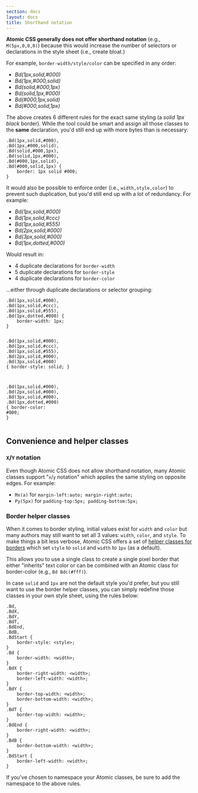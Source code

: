 ```yaml
---
section: docs
layout: docs
title: Shorthand notation
---
```


<p><strong>Atomic CSS generally does not offer shorthand notation</strong> (e.g., <code>M(5px,0,0,0)</code>) because this would increase the number of selectors or declarations in the style sheet (i.e., create bloat.)</p>
<p>For example, <code>border-width/style/color</code> can be specified in any order:</p>
<ul class="ul-list">
    <li><em>Bd(1px,solid,#000)</em></li>
    <li><em>Bd(1px,#000,solid)</em></li>
    <li><em>Bd(solid,#000,1px)</em></li>
    <li><em>Bd(solid,1px,#000)</em></li>
    <li><em>Bd(#000,1px,solid)</em></li>
    <li><em>Bd(#000,solid,1px)</em></li>
</ul>

<p>The above creates 6 different rules for the exact same styling (a <em>solid 1px black</em> border). While the tool could be smart and assign all those classes to the <strong>same</strong> declaration, you&#39;d still end up with more bytes than is necessary:</p>
<pre><code class="lang-css">.Bd(<span class="hljs-number">1</span>px,solid,<span class="hljs-preprocessor">#<span class="hljs-number">000</span>),</span>
.Bd(<span class="hljs-number">1</span>px,<span class="hljs-preprocessor">#<span class="hljs-number">000</span>,solid),</span>
.Bd(solid,<span class="hljs-preprocessor">#<span class="hljs-number">000</span>,<span class="hljs-number">1</span>px),</span>
.Bd(solid,<span class="hljs-number">1</span>px,<span class="hljs-preprocessor">#<span class="hljs-number">000</span>),</span>
.Bd(<span class="hljs-preprocessor">#<span class="hljs-number">000</span>,<span class="hljs-number">1</span>px,solid),</span>
.Bd(<span class="hljs-preprocessor">#<span class="hljs-number">000</span>,solid,<span class="hljs-number">1</span>px) {</span>
    border: <span class="hljs-number">1</span>px solid <span class="hljs-preprocessor">#<span class="hljs-number">000</span>;</span>
}
</code></pre>
<p>It would also be possible to enforce order (i.e., <code>width,style,color</code>) to prevent such duplication, but you&#39;d still end up with a lot of redundancy. For example:</p>
<ul class="ul-list">
    <li><em>Bd(1px,solid,#000)</em></li>
    <li><em>Bd(1px,solid,#ccc)</em></li>
    <li><em>Bd(1px,solid,#555)</em></li>
    <li><em>Bd(2px,solid,#000)</em></li>
    <li><em>Bd(3px,solid,#000)</em></li>
    <li><em>Bd(1px,dotted,#000)</em></li>
</ul>

<p>Would result in:</p>
<ul class="ul-list">
    <li>4 duplicate declarations for <code>border-width</code></li>
    <li>5 duplicate declarations for <code>border-style</code></li>
    <li>4 duplicate declarations for <code>border-color</code></li>
</ul>

<p>...either through duplicate declarations or selector grouping:</p>
<pre><code class="lang-css">.Bd(<span class="hljs-number">1</span>px,solid,<span class="hljs-preprocessor">#<span class="hljs-number">000</span>),</span>
.Bd(<span class="hljs-number">1</span>px,solid,<span class="hljs-preprocessor">#ccc),</span>
.Bd(<span class="hljs-number">1</span>px,solid,<span class="hljs-preprocessor">#<span class="hljs-number">555</span>),</span>
.Bd(<span class="hljs-number">1</span>px,dotted,<span class="hljs-preprocessor">#<span class="hljs-number">000</span>) {</span>
    border-width: <span class="hljs-number">1</span>px;
}

.Bd(<span class="hljs-number">1</span>px,solid,<span class="hljs-preprocessor">#<span class="hljs-number">000</span>),</span>
.Bd(<span class="hljs-number">1</span>px,solid,<span class="hljs-preprocessor">#ccc),</span>
.Bd(<span class="hljs-number">1</span>px,solid,<span class="hljs-preprocessor">#<span class="hljs-number">555</span>),</span>
.Bd(<span class="hljs-number">2</span>px,solid,<span class="hljs-preprocessor">#<span class="hljs-number">000</span>),</span>
.Bd(<span class="hljs-number">3</span>px,solid,<span class="hljs-preprocessor">#<span class="hljs-number">000</span>) {</span>
    border-style: solid;
}

.Bd(<span class="hljs-number">1</span>px,solid,<span class="hljs-preprocessor">#<span class="hljs-number">000</span>),</span>
.Bd(<span class="hljs-number">2</span>px,solid,<span class="hljs-preprocessor">#<span class="hljs-number">000</span>),</span>
.Bd(<span class="hljs-number">3</span>px,solid,<span class="hljs-preprocessor">#<span class="hljs-number">000</span>),</span>
.Bd(<span class="hljs-number">1</span>px,dotted,<span class="hljs-preprocessor">#<span class="hljs-number">000</span>) {</span>
    border-color: <span class="hljs-preprocessor">#<span class="hljs-number">000</span>;</span>
}
</code></pre>
<h2 id="convenience-and-helper-classes">Convenience and helper classes</h2>
<h3 id="x-y-notation"><code>X</code>/<code>Y</code> notation</h3>
<p>Even though Atomic CSS does not allow shorthand notation, many Atomic classes support &quot;<code>x</code>/<code>y</code> notation&quot; which applies the same styling on opposite edges. For example:</p>
<ul class="ul-list">
    <li><code>Mx(a)</code> for <code>margin-left:auto; margin-right:auto;</code></li>
    <li><code>Py(5px)</code> for <code>padding-top:5px; padding-bottom:5px;</code></li>
</ul>

<h3 id="border-helper-classes">Border helper classes</h3>
<p>When it comes to border styling, initial values exist for <code>width</code> and <code>color</code> but many authors may still want to set all 3 values: <code>width</code>, <code>color</code>, and <code>style</code>. To make things a bit less verbose, Atomic CSS offers a set of <a href="helper-classes.html#-bd-borders-">helper classes for borders</a> which set <code>style</code> to <code>solid</code> and <code>width</code> to <code>1px</code> (as a default).</p>
<p>This allows you to use a single class to create a single pixel border that either &quot;inherits&quot; text color or can be combined with an Atomic class for border-color (e.g., <code>Bd Bdc(#fff)</code>).</p>
<p>In case <code>solid</code> and <code>1px</code> are not the default style you&#39;d prefer, but you still want to use the border helper classes, you can simply redefine those classes in your own style sheet, using the rules below:</p>
<pre><code class="lang-css"><span class="hljs-class">.Bd</span>,
<span class="hljs-class">.BdX</span>,
<span class="hljs-class">.BdY</span>,
<span class="hljs-class">.BdT</span>,
<span class="hljs-class">.BdEnd</span>,
<span class="hljs-class">.BdB</span>,
<span class="hljs-class">.BdStart</span> <span class="hljs-rules">{
    <span class="hljs-rule"><span class="hljs-attribute">border-style</span>:<span class="hljs-value"> &lt;style&gt;</span></span>;
}</span>
<span class="hljs-class">.Bd</span> <span class="hljs-rules">{
    <span class="hljs-rule"><span class="hljs-attribute">border-width</span>:<span class="hljs-value"> &lt;width&gt;</span></span>;
}</span>
<span class="hljs-class">.BdX</span> <span class="hljs-rules">{
    <span class="hljs-rule"><span class="hljs-attribute">border-right-width</span>:<span class="hljs-value"> &lt;width&gt;</span></span>;
    <span class="hljs-rule"><span class="hljs-attribute">border-left-width</span>:<span class="hljs-value"> &lt;width&gt;</span></span>;
}</span>
<span class="hljs-class">.BdY</span> <span class="hljs-rules">{
    <span class="hljs-rule"><span class="hljs-attribute">border-top-width</span>:<span class="hljs-value"> &lt;width&gt;</span></span>;
    <span class="hljs-rule"><span class="hljs-attribute">border-bottom-width</span>:<span class="hljs-value"> &lt;width&gt;</span></span>;
}</span>
<span class="hljs-class">.BdT</span> <span class="hljs-rules">{
    <span class="hljs-rule"><span class="hljs-attribute">border-top-width</span>:<span class="hljs-value"> &lt;width&gt;</span></span>;
}</span>
<span class="hljs-class">.BdEnd</span> <span class="hljs-rules">{
    <span class="hljs-rule"><span class="hljs-attribute">border-right-width</span>:<span class="hljs-value"> &lt;width&gt;</span></span>;
}</span>
<span class="hljs-class">.BdB</span> <span class="hljs-rules">{
    <span class="hljs-rule"><span class="hljs-attribute">border-bottom-width</span>:<span class="hljs-value"> &lt;width&gt;</span></span>;
}</span>
<span class="hljs-class">.BdStart</span> <span class="hljs-rules">{
    <span class="hljs-rule"><span class="hljs-attribute">border-left-width</span>:<span class="hljs-value"> &lt;width&gt;</span></span>;
}</span>
</code></pre>
<p class="noteBox info">If you&#39;ve chosen to namespace your Atomic classes, be sure to add the namespace to the above rules.</p>
